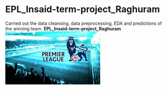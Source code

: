 # EPL_Insaid-term-project_Raghuram
Carried out the data cleansing, data preprocessing, EDA and predictions of the winning team.
**EPL_Insaid-term-project_Raghuram**
![enter image description here](https://github.com/Raghu888880/EPL_Insaid-term-project_Raghuram/raw/main/EPL.jpg)
